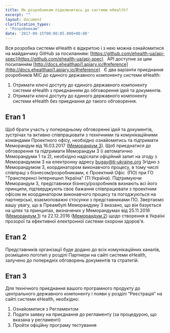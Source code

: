 ```yaml
---
title: Як розробникам підключитись до системи eHealth?
excerpt: ""
layout: document
clarification_types:
- "Розробникам"
date: '2017-09-15T00:00:05.000+00:00'
---
```


Вся розробка системи eHealth є відкритою і з нею можна ознайомитися на майданчику GitHub за посиланням: [https://github.com/ehealth-ua/api-spec](https://github.com/ehealth-ua/api-spec)
 
АРІ доступне за цим посиланням [http://docs.ehealthapi1.apiary.io/#reference](http://docs.ehealthapi1.apiary.io/#reference)
 
Є два варіанти приєднання розробників МІС до єдиного державного компоненту системи eHealth:
1.	Отримати ключі доступу до єдиного державного компоненту системи eHealth з приєднанням до обговорення ідей та документів.
2.	Отримати ключі доступу до єдиного державного компоненту системи eHealth без приєднання до такого обговорення.
 
## Етап 1
Щоб брати участь у попередньому обговоренні ідей та документів, зустрічах та активно співпрацювати з технічними та комунікаційними командами Проектного офісу, необхідно ознайомитись та підтримати Меморандум від 16.03.2017 ([Меморандум 3]()).
Щоб приєднатися до обговорення та підтримати Меморандум 3 (і автоматично Меморандуми 1 та 2), необхідно надіслати офіційний запит на згоду з Меморандумом 3 на електронну адресу bugay@ti-ukraine.org
Згідно з Меморандумом 3, координатором виконавчого процесу, в тому числі співпраці з бізнесом/розробниками, є Проектний Офіс  (ПО) при ГО "Трансперенсі Інтернешнл Україна" (ТІ Україна).
Підтримуючи Меморандум 3, представники бізнесу/розробників визнають всі його принципи, підтверджують своє бажання співпрацювати з проектним офісом як координатором виконавчого процесу та погоджуються на партнерські, взаємоповажні стосунки з представниками ПО.
Звертаємо вашу увагу, що в Преамбулі Меморандуму 3 вказано, що він базується на цілях та принципах, визначених у Меморандумах від 25.11.2016 ([Меморандум 1]()) та 22.12.2016 ([Меморандум 2]()) щодо створення в Україні прозорої та ефективної електронної системи охорони здоров'я.
 
## Етап 2
Представників організації буде додано до всіх комунікаційних каналів, розміщено логотип у розділі Партнери на сайті системи eHealth, залучено до попередніх обговорень документів та стратегій.
 
## Етап 3
Для технічного приєднання вашого програмного продукту до центрального державного компоненту і появи у розділі “Реєстрація” на сайті системи eHealth, необхідно:
1.	Ознайомитися з Регламентом
2.	Подати заявку на приєднання до регламенту (за процедурою, що вказана у регламенті)
3.	Пройти офіційну програму тестування
